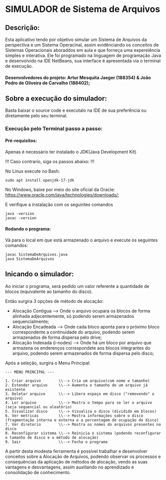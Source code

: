 # SIMULADOR de Sistema de Arquivos

## Descrição:

Esta aplicativo tendo por objetivo simular um Sistema de Arquivos da perspectiva e um Sistema Operacinal,
assim evidênciando os conceitos de Sistemas Operacionais aboraddos em aula e que forneça uma expereiência simples 
e interativa. Ele foi programado na linguagem de programação Java e desenvolvido na IDE NetBeans, sua interface é apresentada
via o terminal de execução.

#### Desenvolvedores do projeto: Artur Mesquita Jaeger (188354) & João Pedro de Oliveira de Carvalho (188402);

## Sobre a execução do simulador:

Basta baixar o source code e executalo na IDE de sua preferência ou diretamente pelo seu terminal.

### Execução pelo Terminal passo a passo:

#### Pré-requisitos:

  Apenas é necessário ter instalado o JDK(Java Development Kit)
  
  !!! Caso contrario, siga os passos abaixo: !!!
  
  No Linux execute no Bash:
  
    sudo apt install openjdk-17-jdk
                                              
  No Windows, baixe por meio do site oficial da Oracle: https://www.oracle.com/java/technologies/downloads/;

  E verifique a instalação com os seguintes comandos
                
    java -version
    javac -version

#### Rodando o programa:

  Vá para o local em que está armazenado o arquivo e execute os seguintes comandos:
  
    javac SistemaDeArquivos.java
    java SistemaDeArquivos

## Inicando o simulador:

Ao iniciar o programa, será pedido um valor referente a quantidade de blocos (equivalente ao tamanho do disco).

Então surgira 3 opções de método de alocação:

* Alocação Contigua           --> Onde o arquivo ocupara os blocos de forma alinhada adjecentemente, só podendo serem armazenados sequencialmente;
* Alocação Encadeada          --> Onde cada bloco aponta para o próximo bloco correspondente a continuidade do arquivo, podendo serem armazenados de forma dispersa pelo drive;
* Alocação Indexada (i-nodes) --> Onde há um bloco por arquivo que armazena os enderenços correspondete aos blocos integrantes do arquivo, podendo serem armazenados de forma dispersa pelo disco;

Após a seleção, surgira o Menu Principal:

    --- MENU PRINCIPAL ---

    1. Criar arquivo        \\--> Cria um arquivo(com nome e tamanho) 
    2. Estender arquivo     \\--> Aumenta o tamanho de um arquivo já existente
    3. Deletar arquivo      \\--> Libera espaço em disco ("removendo" o arquivo)
    4. Ler arquivo          \\--> Mostra o tempo para se ler o arquivo (seja sequencial ou aleatório)
    5. Visualizar disco     \\--> Visualiza o disco (dividido em blocos)
    6. Ver metricas         \\--> Mostra informações sobre o disco (fragmentação interna e externa e a porcentagem de ocupação do disco)
    7. Ver diretorio        \\--> Mostra os nomes do arquivos presentes no disco
    8. Reconfigurar sistema \\--> Reinicia o sistema (podendo reconfigurar o tamanho de disco e o método de alocação)
    9. Sair                 \\--> Fecha o programa

A partir desta modesta ferramenta é possível trabalhar e desenvolver conceitos sobre a Alocação de Arquivos, podendo observar os processos e consequências da aplicação de métodos de alocação, vendo as suas vantagens e desvantagens, assim auxiliando no aprendizado e consolidação de conhecimento. 
